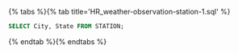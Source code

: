 {% tabs %}{% tab title='HR_weather-observation-station-1.sql' %}

```sql
SELECT City, State FROM STATION;
```

{% endtab %}{% endtabs %}
